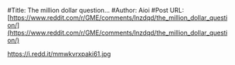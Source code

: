 #Title: The million dollar question...
#Author: Aioi
#Post URL: [https://www.reddit.com/r/GME/comments/lnzdqd/the_million_dollar_question/](https://www.reddit.com/r/GME/comments/lnzdqd/the_million_dollar_question/)


https://i.redd.it/mmwkvrxpaki61.jpg